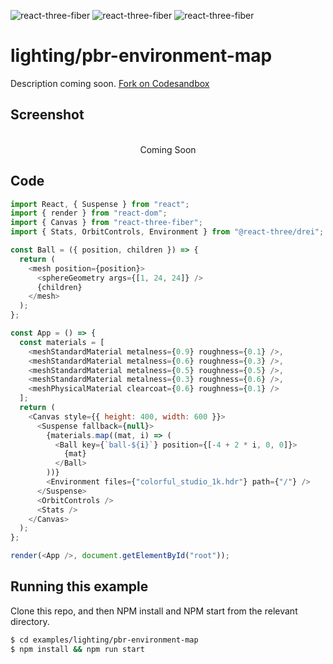 ![react-three-fiber](https://img.shields.io/badge/dynamic/json?url=https://raw.githubusercontent.com/onion2k/r3f-by-example/develop/examples/lighting/pbr-environment-map/package.json&label=react-three-fiber&query=$.dependencies['react-three-fiber']&color=green) ![react-three-fiber](https://img.shields.io/badge/dynamic/json?url=https://raw.githubusercontent.com/onion2k/r3f-by-example/develop/examples/lighting/pbr-environment-map/package.json&label=three&query=$.dependencies['three']&color=green) ![react-three-fiber](https://img.shields.io/badge/dynamic/json?url=https://raw.githubusercontent.com/onion2k/r3f-by-example/develop/examples/lighting/pbr-environment-map/package.json&label=@react-three/drei&query=$.dependencies['@react-three/drei']&color=green)

# lighting/pbr-environment-map

Description coming soon. [Fork on Codesandbox](https://githubbox.com/onion2k/r3f-by-example/tree/develop/examples/lighting/pbr-environment-map)

## Screenshot
<div align="center">
  <br>
    Coming Soon
  <br>
</div>

## Code
```js
import React, { Suspense } from "react";
import { render } from "react-dom";
import { Canvas } from "react-three-fiber";
import { Stats, OrbitControls, Environment } from "@react-three/drei";

const Ball = ({ position, children }) => {
  return (
    <mesh position={position}>
      <sphereGeometry args={[1, 24, 24]} />
      {children}
    </mesh>
  );
};

const App = () => {
  const materials = [
    <meshStandardMaterial metalness={0.9} roughness={0.1} />,
    <meshStandardMaterial metalness={0.6} roughness={0.3} />,
    <meshStandardMaterial metalness={0.5} roughness={0.5} />,
    <meshStandardMaterial metalness={0.3} roughness={0.6} />,
    <meshPhysicalMaterial clearcoat={0.6} roughness={0.1} />
  ];
  return (
    <Canvas style={{ height: 400, width: 600 }}>
      <Suspense fallback={null}>
        {materials.map((mat, i) => (
          <Ball key={`ball-${i}`} position={[-4 + 2 * i, 0, 0]}>
            {mat}
          </Ball>
        ))}
        <Environment files={"colorful_studio_1k.hdr"} path={"/"} />
      </Suspense>
      <OrbitControls />
      <Stats />
    </Canvas>
  );
};

render(<App />, document.getElementById("root"));

```

## Running this example

Clone this repo, and then NPM install and NPM start from the relevant directory.

```bash
$ cd examples/lighting/pbr-environment-map
$ npm install && npm run start
```